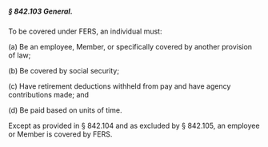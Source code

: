 ##### § 842.103 General. #####

To be covered under FERS, an individual must:

(a) Be an employee, Member, or specifically covered by another provision of law;

(b) Be covered by social security;

(c) Have retirement deductions withheld from pay and have agency contributions made; and

(d) Be paid based on units of time.

Except as provided in § 842.104 and as excluded by § 842.105, an employee or Member is covered by FERS.